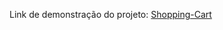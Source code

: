 Link de demonstração do projeto: <a href="https://www.youtube.com/watch?v=bgkX9h3XaMk" target="_blank"> Shopping-Cart</a>

